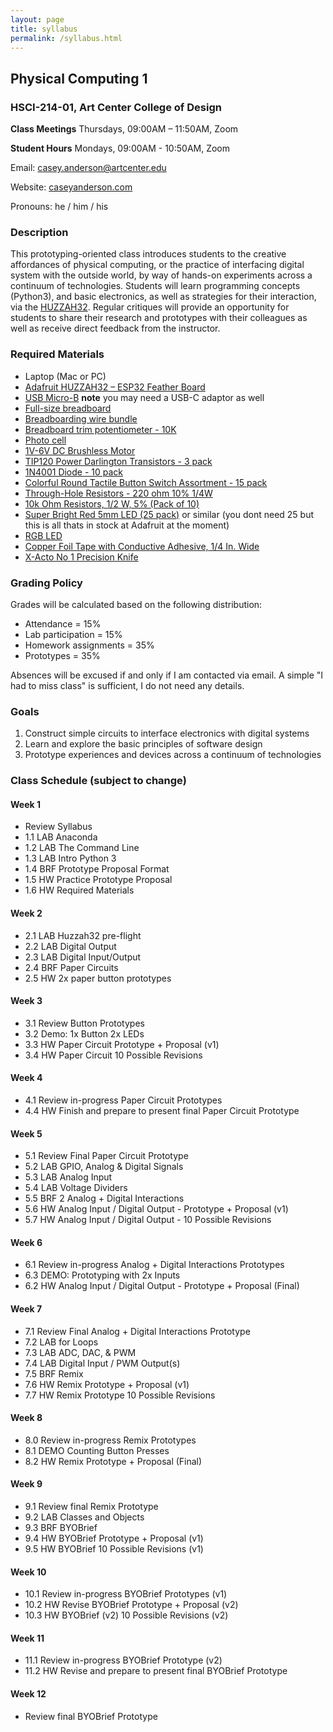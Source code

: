 ```yaml
---
layout: page
title: syllabus
permalink: /syllabus.html
---
```


## Physical Computing 1
### HSCI-214-01, Art Center College of Design
**Class Meetings** Thursdays, 09:00AM – 11:50AM, Zoom

**Student Hours** Mondays, 09:00AM - 10:50AM, Zoom

Email: casey.anderson@artcenter.edu

Website: [caseyanderson.com](https://caseyanderson.com/)

Pronouns: he / him / his


### Description

This prototyping-oriented class introduces students to the creative affordances of physical computing, or the practice of interfacing digital system with the outside world, by way of hands-on experiments across a continuum of technologies. Students will learn programming concepts (Python3), and basic electronics, as well as strategies for their interaction, via the [HUZZAH32](https://www.adafruit.com/product/3405). Regular critiques will provide an opportunity for students to share their research and prototypes with their colleagues as well as receive direct feedback from the instructor.


### Required Materials

* Laptop (Mac or PC)
* [Adafruit HUZZAH32 – ESP32 Feather Board](https://www.adafruit.com/product/3591)
* [USB Micro-B](https://www.adafruit.com/product/592) **note** you may need a USB-C adaptor as well
* [Full-size breadboard](https://www.adafruit.com/product/239)
* [Breadboarding wire bundle](https://www.amazon.com/Solderless-Flexible-Breadboard-Jumper-100pcs/dp/B005TZJ0AM://www.adafruit.com/product/153)
* [Breadboard trim potentiometer - 10K](https://www.adafruit.com/product/356)
* [Photo cell](https://www.amazon.com/a15071300ux0102-Resistor-Light-Dependent-Photoresistor-Optoresistor/dp/B00Q6ZIK1O)
* [1V-6V DC Brushless Motor](https://www.amazon.com/WOWOONE-1V-6V-Hobby-Motor-Arduino/dp/B08JLR9S9J)
* [TIP120 Power Darlington Transistors - 3 pack](https://www.adafruit.com/product/976)
* [1N4001 Diode - 10 pack](https://www.adafruit.com/product/755)
* [Colorful Round Tactile Button Switch Assortment - 15 pack](https://www.adafruit.com/product/1009)
* [Through-Hole Resistors - 220 ohm 10% 1/4W](https://www.adafruit.com/product/2780)
* [10k Ohm Resistors, 1/2 W, 5% (Pack of 10)](https://www.amazon.com/Projects-10EP51210K0-10k-Resistors-Pack/dp/B0185FKB0K/144-5461209-8263238?psc=1)
* [Super Bright Red 5mm LED (25 pack)](https://www.adafruit.com/product/297) or similar (you dont need 25 but this is all thats in stock at Adafruit at the moment)
* [RGB LED](https://www.adafruit.com/product/159)
* [Copper Foil Tape with Conductive Adhesive, 1/4 In. Wide](https://www.amazon.com/Vasdoo-Conductive-Shielding-Electrical-Grounding/dp/B07RPFRFXK)
* [X-Acto No 1 Precision Knife](https://www.amazon.com/X-Acto-XZ3601-X-ACTO-Knife-Safety/dp/B005KRSWM6)


### Grading Policy

Grades will be calculated based on the following distribution:

* Attendance = 15%
* Lab participation = 15%
* Homework assignments = 35%
* Prototypes = 35%


Absences will be excused if and only if I am contacted via email. A simple "I had to miss class" is sufficient, I do not need any details.


### Goals

1. Construct simple circuits to interface electronics with digital systems
2. Learn and explore the basic principles of software design
3. Prototype experiences and devices across a continuum of technologies


### Class Schedule (subject to change)

#### Week 1

* Review Syllabus
* 1.1 LAB Anaconda
* 1.2 LAB The Command Line
* 1.3 LAB Intro Python 3
* 1.4 BRF Prototype Proposal Format
* 1.5 HW Practice Prototype Proposal
* 1.6 HW Required Materials


#### Week 2

* 2.1 LAB Huzzah32 pre-flight
* 2.2 LAB Digital Output
* 2.3 LAB Digital Input/Output
* 2.4 BRF Paper Circuits
* 2.5 HW 2x paper button prototypes


#### Week 3

* 3.1 Review Button Prototypes
* 3.2 Demo: 1x Button 2x LEDs
* 3.3 HW Paper Circuit Prototype + Proposal (v1)
* 3.4 HW Paper Circuit 10 Possible Revisions


#### Week 4

* 4.1 Review in-progress Paper Circuit Prototypes
* 4.4 HW Finish and prepare to present final Paper Circuit Prototype


#### Week 5

* 5.1 Review Final Paper Circuit Prototype
* 5.2 LAB GPIO, Analog & Digital Signals
* 5.3 LAB Analog Input
* 5.4 LAB Voltage Dividers
* 5.5 BRF 2 Analog + Digital Interactions
* 5.6 HW Analog Input / Digital Output - Prototype + Proposal (v1)
* 5.7 HW Analog Input / Digital Output - 10 Possible Revisions


#### Week 6

* 6.1 Review in-progress Analog + Digital Interactions Prototypes
* 6.3 DEMO: Prototyping with 2x Inputs
* 6.2 HW Analog Input / Digital Output - Prototype + Proposal (Final)


#### Week 7

* 7.1 Review Final Analog + Digital Interactions Prototype
* 7.2 LAB for Loops
* 7.3 LAB ADC, DAC, & PWM
* 7.4 LAB Digital Input / PWM Output(s)
* 7.5 BRF Remix
* 7.6 HW Remix Prototype + Proposal (v1)
* 7.7 HW Remix Prototype 10 Possible Revisions


#### Week 8

* 8.0 Review in-progress Remix Prototypes
* 8.1 DEMO Counting Button Presses
* 8.2 HW Remix Prototype + Proposal (Final)

#### Week 9

* 9.1 Review final Remix Prototype
* 9.2 LAB Classes and Objects
* 9.3 BRF BYOBrief
* 9.4 HW BYOBrief Prototype + Proposal (v1)
* 9.5 HW BYOBrief 10 Possible Revisions (v1)


#### Week 10

* 10.1 Review in-progress BYOBrief Prototypes (v1)
* 10.2 HW Revise BYOBrief Prototype + Proposal (v2)
* 10.3 HW BYOBrief (v2) 10 Possible Revisions (v2)


#### Week 11

* 11.1 Review in-progress BYOBrief Prototype (v2)
* 11.2 HW Revise and prepare to present final BYOBrief Prototype


#### Week 12

* Review final BYOBrief Prototype
